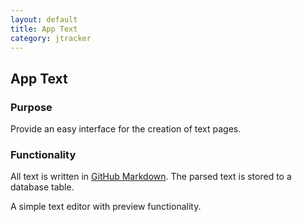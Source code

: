 ```yaml
---
layout: default
title: App Text
category: jtracker
---
```


## App Text

### Purpose

Provide an easy interface for the creation of text pages.

### Functionality

All text is written in [GitHub Markdown](http://github.github.com/github-flavored-markdown/). The parsed text is stored to a database table.

A simple text editor with preview functionality.
